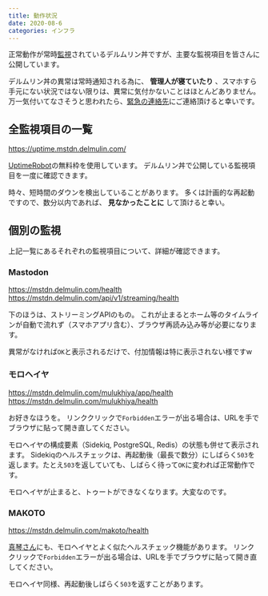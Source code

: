 ```yaml
---
title: 動作状況
date: 2020-08-6
categories: インフラ
---
```


正常動作が常時[監視](/articles/監視)されているデルムリン丼ですが、主要な監視項目を皆さんに公開しています。

デルムリン丼の異常は常時通知される為に、 __管理人が寝ていたり__ 、スマホすら手元にない状況ではない限りは、異常に気付かないことはほとんどありません。
万一気付いてなさそうと思われたら、[緊急の連絡先](/articles/緊急時の連絡先)にご連絡頂けると幸いです。

## 全監視項目の一覧

https://uptime.mstdn.delmulin.com/

[UptimeRobot](https://uptimerobot.com/)の無料枠を使用しています。
デルムリン丼で公開している監視項目を一度に確認できます。

時々、短時間のダウンを検出していることがあります。
多くは計画的な再起動ですので、数分以内であれば、 __見なかったことに__ して頂けると幸い。

## 個別の監視

上記一覧にあるそれぞれの監視項目について、詳細が確認できます。

### Mastodon

https://mstdn.delmulin.com/health
https://mstdn.delmulin.com/api/v1/streaming/health

下のほうは、ストリーミングAPIのもの。
これが止まるとホーム等のタイムラインが自動で流れず（スマホアプリ含む）、ブラウザ再読み込み等が必要になります。

異常がなければ`OK`と表示されるだけで、付加情報は特に表示されない様ですw

### モロヘイヤ

https://mstdn.delmulin.com/mulukhiya/app/health
https://mstdn.delmulin.com/mulukhiya/health

お好きなほうを。
リンククリックで`Forbidden`エラーが出る場合は、URLを手でブラウザに貼って開き直してください。

モロヘイヤの構成要素（Sidekiq, PostgreSQL, Redis）の状態も併せて表示されます。
Sidekiqのヘルスチェックは、再起動後（最長で数分）にしばらく`503`を返します。たとえ`503`を返していても、しばらく待って`OK`に変われば正常動作です。

モロヘイヤが止まると、トゥートができなくなります。大変なのです。

### MAKOTO

https://mstdn.delmulin.com/makoto/health

[真琴さん](/articles/MAKOTO)にも、モロヘイヤとよく似たヘルスチェック機能があります。
リンククリックで`Forbidden`エラーが出る場合は、URLを手でブラウザに貼って開き直してください。

モロヘイヤ同様、再起動後しばらく`503`を返すことがあります。

